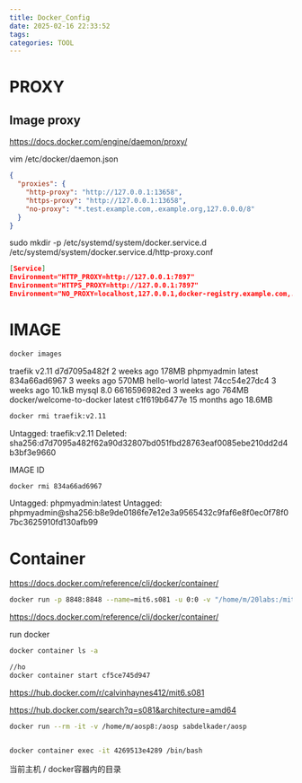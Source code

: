 ```yaml
---
title: Docker_Config
date: 2025-02-16 22:33:52
tags:
categories: TOOL
---
```


# PROXY

## Image proxy

https://docs.docker.com/engine/daemon/proxy/

vim /etc/docker/daemon.json

```json
{
  "proxies": {
    "http-proxy": "http://127.0.0.1:13658",
    "https-proxy": "http://127.0.0.1:13658",
    "no-proxy": "*.test.example.com,.example.org,127.0.0.0/8"
  }
}
```

sudo mkdir -p /etc/systemd/system/docker.service.d
/etc/systemd/system/docker.service.d/http-proxy.conf

```json
[Service]
Environment="HTTP_PROXY=http://127.0.0.1:7897"
Environment="HTTPS_PROXY=http://127.0.0.1:7897"
Environment="NO_PROXY=localhost,127.0.0.1,docker-registry.example.com,.corp"
```

# IMAGE

```bash
docker images
```

traefik                     v2.11     d7d7095a482f   2 weeks ago     178MB
phpmyadmin                  latest    834a66ad6967   3 weeks ago     570MB
hello-world                 latest    74cc54e27dc4   3 weeks ago     10.1kB
mysql                       8.0       6616596982ed   3 weeks ago     764MB
docker/welcome-to-docker    latest    c1f619b6477e   15 months ago   18.6MB

```bash
docker rmi traefik:v2.11
```

Untagged: traefik:v2.11
Deleted: sha256:d7d7095a482f62a90d32807bd051fbd28763eaf0085ebe210dd2d4b3bf3e9660

 IMAGE ID

```bash
docker rmi 834a66ad6967
```

Untagged: phpmyadmin:latest
Untagged: phpmyadmin@sha256:b8e9de0186fe7e12e3a9565432c9faf6e8f0ec0f78f07bc3625910fd130afb99

# Container

https://docs.docker.com/reference/cli/docker/container/

```bash
docker run -p 8848:8848 --name=mit6.s081 -u 0:0 -v "/home/m/20labs:/mit6.s081" calvinhaynes412/mit6.s081:v1.3.1
```

https://docs.docker.com/reference/cli/docker/container/

run docker 

```bash
docker container ls -a

//ho
docker container start cf5ce745d947
```

https://hub.docker.com/r/calvinhaynes412/mit6.s081

https://hub.docker.com/search?q=s081&architecture=amd64

```bash
docker run --rm -it -v /home/m/aosp8:/aosp sabdelkader/aosp


docker container exec -it 4269513e4289 /bin/bash


```

当前主机 / docker容器内的目录
